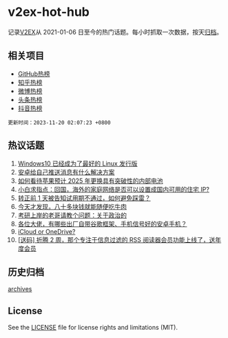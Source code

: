 # v2ex-hot-hub

 记录[V2EX](https://www.v2ex.com/)从 2021-01-06 日至今的热门话题。每小时抓取一次数据，按天[归档](archives)。
 
 ## 相关项目

- [GitHub热榜](https://github.com/snaildev/github-hot-hub)
- [知乎热榜](https://github.com/snaildev/zhihu-hot-hub)
- [微博热榜](https://github.com/snaildev/weibo-hot-hub)
- [头条热榜](https://github.com/snaildev/toutiao-hot-hub)
- [抖音热榜](https://github.com/snaildev/douyin-hot-hub)


 `更新时间：2023-11-20 02:07:23 +0800`

## 热议话题

1. [Windows10 已经成为了最好的 Linux 发行版](https://www.v2ex.com/t/993189)
1. [安卓给自己推送消息有什么解决方案](https://www.v2ex.com/t/993205)
1. [如何看待苹果预计 2025 年更换具有突破性的内部电池](https://www.v2ex.com/t/993173)
1. [小白求指点：回国，海外的家庭网络是否可以设置成国内可用的住宅 IP?](https://www.v2ex.com/t/993156)
1. [转正前 1 天被告知试用期不通过，如何避免踩雷？](https://www.v2ex.com/t/993191)
1. [今天才发现，八十多块钱就能随便吃牛肉](https://www.v2ex.com/t/993197)
1. [考研上岸的老哥请教个问题：关于政治的](https://www.v2ex.com/t/993196)
1. [各位大佬，有哪些出厂自带谷歌框架、手机信号好的安卓手机？](https://www.v2ex.com/t/993259)
1. [iCloud or OneDrive?](https://www.v2ex.com/t/993158)
1. [[送码] 折腾 2 周，那个专注于信息过滤的 RSS 阅读器会员功能上线了，送年度会员](https://www.v2ex.com/t/993230)

## 历史归档

[archives](archives)

## License

See the [LICENSE](LICENSE) file for license rights and limitations (MIT).
